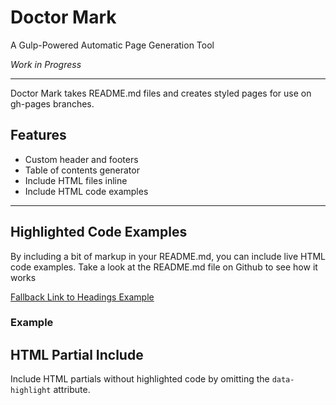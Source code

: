 # Doctor Mark

A Gulp-Powered Automatic Page Generation Tool

_Work in Progress_

---

<!-- toc -->

Doctor Mark takes README.md files and creates styled pages for use on gh-pages branches.

## Features
- Custom header and footers
- Table of contents generator
- Include HTML files inline
- Include HTML code examples

---

## Highlighted Code Examples

By including a bit of markup in your README.md, you can include live HTML code examples.
Take a look at the README.md file on Github to see how it works

<div data-include="docs/examples/highlight.html" data-highlight>
  <a href="docs/examples/headings.html">Fallback Link to Headings Example</a>
</div>

### Example
<div data-include="docs/examples/headings.html" data-highlight></div>

## HTML Partial Include
Include HTML partials without highlighted code by omitting the `data-highlight` attribute.

<div data-include="docs/examples/headings.html"></div>


